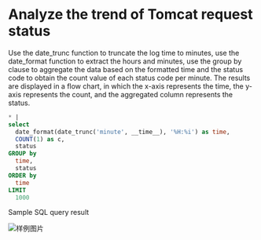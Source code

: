 # Analyze the trend of Tomcat request status

Use the date_trunc function to truncate the log time to minutes, use the date_format function to extract the hours and minutes, use the group by clause to aggregate the data based on the formatted time and the status code to obtain the count value of each status code per minute. The results are displayed in a flow chart, in which the x-axis represents the time, the y-axis represents the count, and the aggregated column represents the status.


```SQL
* |
select
  date_format(date_trunc('minute', __time__), '%H:%i') as time,
  COUNT(1) as c,
  status
GROUP by
  time,
  status
ORDER by
  time
LIMIT
  1000
```

Sample SQL query result

![样例图片](http://slsconsole.oss-cn-hangzhou.aliyuncs.com/sql_sample/1584591439516%5BTomcat%5D%20Access%20logs_bruce-docker-test1542016396000%20(2).png)

